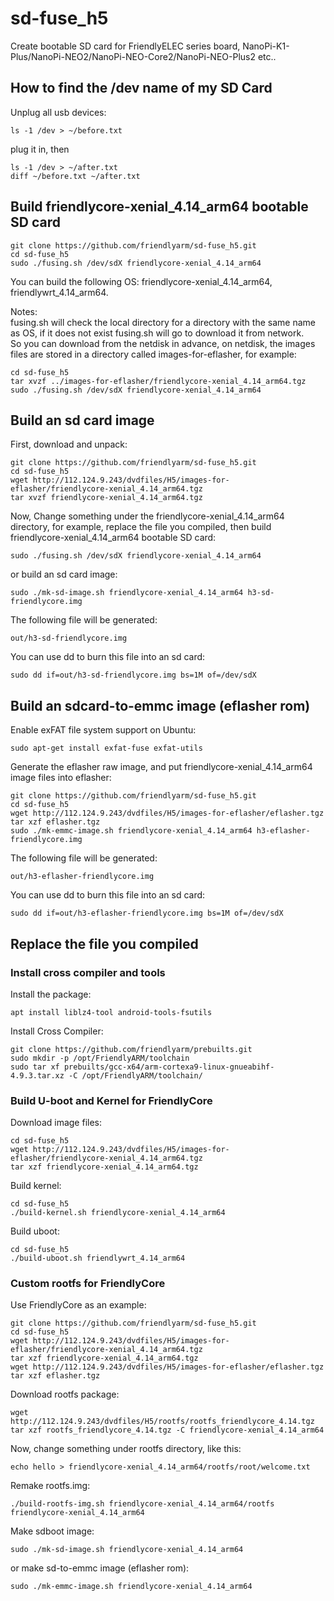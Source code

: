 # sd-fuse_h5
Create bootable SD card for FriendlyELEC series board, NanoPi-K1-Plus/NanoPi-NEO2/NanoPi-NEO-Core2/NanoPi-NEO-Plus2 etc..

## How to find the /dev name of my SD Card
Unplug all usb devices:
```
ls -1 /dev > ~/before.txt
```
plug it in, then
```
ls -1 /dev > ~/after.txt
diff ~/before.txt ~/after.txt
```

## Build friendlycore-xenial_4.14_arm64 bootable SD card
```
git clone https://github.com/friendlyarm/sd-fuse_h5.git
cd sd-fuse_h5
sudo ./fusing.sh /dev/sdX friendlycore-xenial_4.14_arm64
```
You can build the following OS: friendlycore-xenial_4.14_arm64, friendlywrt_4.14_arm64.  

Notes:  
fusing.sh will check the local directory for a directory with the same name as OS, if it does not exist fusing.sh will go to download it from network.  
So you can download from the netdisk in advance, on netdisk, the images files are stored in a directory called images-for-eflasher, for example:
```
cd sd-fuse_h5
tar xvzf ../images-for-eflasher/friendlycore-xenial_4.14_arm64.tgz
sudo ./fusing.sh /dev/sdX friendlycore-xenial_4.14_arm64
```

## Build an sd card image
First, download and unpack:
```
git clone https://github.com/friendlyarm/sd-fuse_h5.git
cd sd-fuse_h5
wget http://112.124.9.243/dvdfiles/H5/images-for-eflasher/friendlycore-xenial_4.14_arm64.tgz
tar xvzf friendlycore-xenial_4.14_arm64.tgz
```
Now,  Change something under the friendlycore-xenial_4.14_arm64 directory, 
for example, replace the file you compiled, then build friendlycore-xenial_4.14_arm64 bootable SD card: 
```
sudo ./fusing.sh /dev/sdX friendlycore-xenial_4.14_arm64
```
or build an sd card image:
```
sudo ./mk-sd-image.sh friendlycore-xenial_4.14_arm64 h3-sd-friendlycore.img
```
The following file will be generated:  
```
out/h3-sd-friendlycore.img
```
You can use dd to burn this file into an sd card:
```
sudo dd if=out/h3-sd-friendlycore.img bs=1M of=/dev/sdX
```

## Build an sdcard-to-emmc image (eflasher rom)
Enable exFAT file system support on Ubuntu:
```
sudo apt-get install exfat-fuse exfat-utils
```
Generate the eflasher raw image, and put friendlycore-xenial_4.14_arm64 image files into eflasher:
```
git clone https://github.com/friendlyarm/sd-fuse_h5.git
cd sd-fuse_h5
wget http://112.124.9.243/dvdfiles/H5/images-for-eflasher/eflasher.tgz
tar xzf eflasher.tgz
sudo ./mk-emmc-image.sh friendlycore-xenial_4.14_arm64 h3-eflasher-friendlycore.img
```
The following file will be generated:  
```
out/h3-eflasher-friendlycore.img
```
You can use dd to burn this file into an sd card:
```
sudo dd if=out/h3-eflasher-friendlycore.img bs=1M of=/dev/sdX
```

## Replace the file you compiled

### Install cross compiler and tools

Install the package:
```
apt install liblz4-tool android-tools-fsutils
```
Install Cross Compiler:
```
git clone https://github.com/friendlyarm/prebuilts.git
sudo mkdir -p /opt/FriendlyARM/toolchain
sudo tar xf prebuilts/gcc-x64/arm-cortexa9-linux-gnueabihf-4.9.3.tar.xz -C /opt/FriendlyARM/toolchain/
```

### Build U-boot and Kernel for FriendlyCore
Download image files:
```
cd sd-fuse_h5
wget http://112.124.9.243/dvdfiles/H5/images-for-eflasher/friendlycore-xenial_4.14_arm64.tgz
tar xzf friendlycore-xenial_4.14_arm64.tgz
```
Build kernel:
```
cd sd-fuse_h5
./build-kernel.sh friendlycore-xenial_4.14_arm64
```
Build uboot:
```
cd sd-fuse_h5
./build-uboot.sh friendlywrt_4.14_arm64
```

### Custom rootfs for FriendlyCore
Use FriendlyCore as an example:
```
git clone https://github.com/friendlyarm/sd-fuse_h5.git
cd sd-fuse_h5
wget http://112.124.9.243/dvdfiles/H5/images-for-eflasher/friendlycore-xenial_4.14_arm64.tgz
tar xzf friendlycore-xenial_4.14_arm64.tgz
wget http://112.124.9.243/dvdfiles/H5/images-for-eflasher/eflasher.tgz
tar xzf eflasher.tgz
```
Download rootfs package:
```
wget http://112.124.9.243/dvdfiles/H5/rootfs/rootfs_friendlycore_4.14.tgz
tar xzf rootfs_friendlycore_4.14.tgz -C friendlycore-xenial_4.14_arm64
```
Now,  change something under rootfs directory, like this:
```
echo hello > friendlycore-xenial_4.14_arm64/rootfs/root/welcome.txt  
```
Remake rootfs.img:
```
./build-rootfs-img.sh friendlycore-xenial_4.14_arm64/rootfs friendlycore-xenial_4.14_arm64
```
Make sdboot image:
```
sudo ./mk-sd-image.sh friendlycore-xenial_4.14_arm64
```
or make sd-to-emmc image (eflasher rom):
```
sudo ./mk-emmc-image.sh friendlycore-xenial_4.14_arm64
```
  
